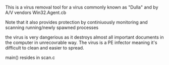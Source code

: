  This is a virus removal tool for a virus commonly 
  known as "Dulla" and by A/V vendors Win32.Agent.cb

  Note that it also provides protection by continiuously 
  monitoring and scanning running/newly spawned processes

  the virus is very dangerious as it destroys almost all
  important documents in the computer in unrecovrable way.
  The virus is a PE infector meaning it's difficult to clean
  and easier to spread.


  main() resides in scan.c

